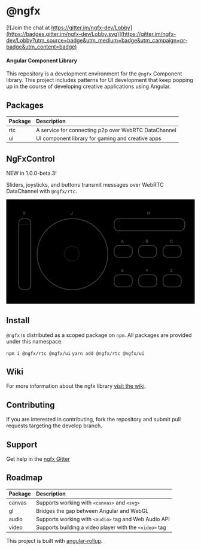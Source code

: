 # @ngfx

[![Join the chat at https://gitter.im/ngfx-dev/Lobby](https://badges.gitter.im/ngfx-dev/Lobby.svg)](https://gitter.im/ngfx-dev/Lobby?utm_source=badge&utm_medium=badge&utm_campaign=pr-badge&utm_content=badge)

#### Angular Component Library

This repository is a development environment for the `@ngfx` Component library. This project includes patterns for UI development that keep popping up in the course of developing creative applications using Angular.

## Packages

| Package | Description                                          |
| ------- | :--------------------------------------------------- |
| rtc     | A service for connecting p2p over WebRTC DataChannel |
| ui      | UI component library for gaming and creative apps    |

## NgFxControl

NEW in 1.0.0-beta.3!

Sliders, joysticks, and buttons transmit messages over WebRTC DataChannel with `@ngfx/rtc`.

![Example of UI Contoller built with @ngfx/ui](assets/ui-controls.png)

## Install

`@ngfx` is distributed as a scoped package on `npm`. All packages are provided under this namespace.

`npm i @ngfx/rtc @ngfx/ui`
`yarn add @ngfx/rtc @ngfx/ui`

## Wiki

For more information about the ngfx library [visit the wiki](https://github.com/steveblue/ngfx/wiki/@ngfx).

## Contributing

If you are interested in contributing, fork the repository and submit pull requests targeting the develop branch.

## Support

Get help in the [ngfx Gitter](https://gitter.im/ngfx-dev/Lobby?utm_source=share-link&utm_medium=link&utm_campaign=share-link)

## Roadmap

| Package | Description                                             |
| ------- | :------------------------------------------------------ |
| canvas  | Supports working with `<canvas>` and `<svg>`            |
| gl      | Bridges the gap between Angular and WebGL               |
| audio   | Supports working with `<audio>` tag and Web Audio API   |
| video   | Supports building a video player with the `<video>` tag |

This project is built with [angular-rollup](https://github.com/steveblue/angular2-rollup#readme).

